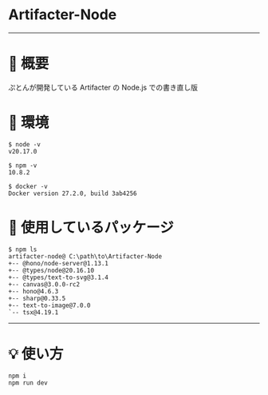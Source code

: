 # Artifacter-Node

---

# 📖 概要

ぷとんが開発している Artifacter の Node.js での書き直し版

# 📌 環境

```shell
$ node -v
v20.17.0

$ npm -v
10.8.2

$ docker -v
Docker version 27.2.0, build 3ab4256
```

# 📝 使用しているパッケージ

```shell
$ npm ls
artifacter-node@ C:\path\to\Artifacter-Node
+-- @hono/node-server@1.13.1
+-- @types/node@20.16.10
+-- @types/text-to-svg@3.1.4
+-- canvas@3.0.0-rc2
+-- hono@4.6.3
+-- sharp@0.33.5
+-- text-to-image@7.0.0
`-- tsx@4.19.1
```

---

# 💡 使い方

```shell
npm i
npm run dev
```
